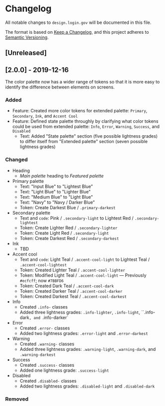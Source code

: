 # Changelog
All notable changes to `design.login.gov` will be documented in this file.

The format is based on [Keep a Changelog](https://keepachangelog.com/en/1.0.0/),
and this project adheres to [Semantic Versioning](https://semver.org/spec/v2.0.0.html).

## [Unreleased]

## [2.0.0] - 2019-12-16

The color palette now has a wider range of tokens so that it is more easy to identify the difference between elements on screens.

### Added

- Feature: Created more color tokens for extended palette: `Primary`, `Secondary`, `Ink`, and `Accent Cool`
- Feature: Defined state palette throughly by clarifying what color tokens could be used from extended palette: `Info`, `Error`, `Warning`, `Success`, and `Disabled`
    - Text: Added "State palette" section (five possible lightness grades) to differ itself from "Extended palette" section (seven possible lightness grades)

### Changed

- Heading
    - _Main palette_ heading to _Featured palette_
- Primary palette
    - Text: "Input Blue" to "Lightest Blue"
    - Text: "Light Blue" to "Lighter Blue"
    - Text: "Medium Blue" to "Light Blue"
    - Text: "Navy" to "Navy / Darker Blue"
    - Token: Create Darkest Blue / `.primary-darkest`
- Secondary palette
    - Text and `code`: Pink / `.secondary-light` to Lightest Red / `.secondary-lightest`
    - Token: Create Lighter Red / `.secondary-lighter`
    - Token: Create Light Red / `.secondary-light`
    - Token: Create Darkest Red / `.secondary-darkest`
- Ink
    - TBD
- Accent cool
    - Text and `code`: Light Teal / `.accent-cool-light` to Lightest Teal / `.accent-cool-lightest`
    - Token: Created Lighter Teal / `.accent-cool-lighter`
    - Token: Modified Light Teal / `.accent-cool-light` — Previously `#ecfcff`; now `#7BBFD6`
    - Token: Created Dark Teal / `.accent-cool-dark`
    - Token: Created Darker Teal / `.accent-cool-darker`
    - Token: Created Darkest Teal / `.accent-cool-darkest`
- Info
    - Created `.info-` classes
    - Added three lightness grades: `.info-lighter`, `.info-light`, ``.info-dark`, and `.info-darker`
- Error
    - Created `.error-` classes
    - Added two lightness grades: `.error-light` and `.error-darkest`
- Warning
    - Created `.warning-` classes
    - Added three lightness grades: `.warning-light`, `.warning-dark`, and `.warning-darkest`
- Success
    - Created `.success-` classes
    - Added one lightness grade: `.success-light`
- Disabled
    - Created `.disabled-` classes
    - Added two lightness grades: `.disabled-light` and `.disabled-dark`

### Removed